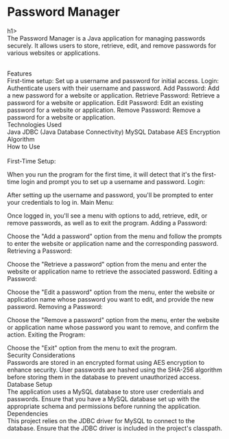 <h1>Password Manager</h1>h1><br>
The Password Manager is a Java application for managing passwords securely. It allows users to store, retrieve, edit, and remove passwords for various websites or applications.

<br>Features<br>
First-time setup: Set up a username and password for initial access.
Login: Authenticate users with their username and password.
Add Password: Add a new password for a website or application.
Retrieve Password: Retrieve a password for a website or application.
Edit Password: Edit an existing password for a website or application.
Remove Password: Remove a password for a website or application.
<br>Technologies Used<br>
Java
JDBC (Java Database Connectivity)
MySQL Database
AES Encryption Algorithm
<br>How to Use<br>
<br>First-Time Setup:<br>

When you run the program for the first time, it will detect that it's the first-time login and prompt you to set up a username and password.
Login:

After setting up the username and password, you'll be prompted to enter your credentials to log in.
Main Menu:

Once logged in, you'll see a menu with options to add, retrieve, edit, or remove passwords, as well as to exit the program.
Adding a Password:

Choose the "Add a password" option from the menu and follow the prompts to enter the website or application name and the corresponding password.
Retrieving a Password:

Choose the "Retrieve a password" option from the menu and enter the website or application name to retrieve the associated password.
Editing a Password:

Choose the "Edit a password" option from the menu, enter the website or application name whose password you want to edit, and provide the new password.
Removing a Password:

Choose the "Remove a password" option from the menu, enter the website or application name whose password you want to remove, and confirm the action.
Exiting the Program:

Choose the "Exit" option from the menu to exit the program.
<br>Security Considerations<br>
Passwords are stored in an encrypted format using AES encryption to enhance security.
User passwords are hashed using the SHA-256 algorithm before storing them in the database to prevent unauthorized access.
<br>Database Setup<br>
The application uses a MySQL database to store user credentials and passwords.
Ensure that you have a MySQL database set up with the appropriate schema and permissions before running the application.
<br>Dependencies<br>
This project relies on the JDBC driver for MySQL to connect to the database. Ensure that the JDBC driver is included in the project's classpath.
